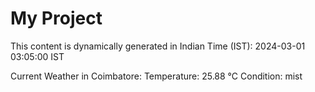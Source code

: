 # My Project

This content is dynamically generated in Indian Time (IST): 2024-03-01 03:05:00 IST


Current Weather in Coimbatore:
Temperature: 25.88 °C
Condition: mist
